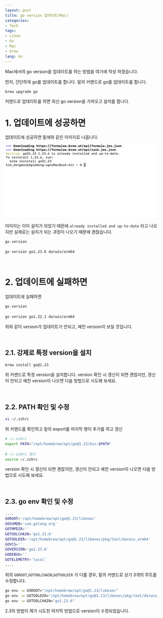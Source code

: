 ```yaml
---
layout: post
title: go version 업데이트(Mac)
categories: 
- Tech
tags:
- Linux
- Go
- Mac
- brew
lang: ko
---
```


Mac에서의 go version을 업데이트를 하는 방법을 여기에 작성 하겠습니다.

먼저, 간단하게 go를 업데이트를 합니다.
밑의 커맨드로 go를 업데이트를 합니다.

```sh
brew upgrade go
```

커맨드로 업데이트를 하면 최신 go version을 가져오고 설치를 합니다.

# 1. 업데이트에 성공하면
업데이트에 성공하면 밑에와 같은 이미지로 나옵니다.

<img src="/assets/img/go/go-update-01.png">

이미지는 이미 설치가 되었기 때문에 ```already installed and up-to-date``` 라고 나오지만 실제로는 설치가 되는 과정이 나오기 때문에 괜찮습니다.

```sh
go version

go version go1.23.6 darwin/arm64
```
<br/>

# 2. 업데이트에 실패하면
업데이트에 실패하면
```sh
go version

go version go1.22.1 darwin/arm64
```
위와 같이 version가 업데이트가 안되고, 예전 version이 보일 것입니다.

<br />

## 2.1. 강제로 특정 version을 설치
```sh
brew install go@1.23
```
위 커맨드로 특정 version을 설치합니다.
version 확인 시 갱신이 되면 괜찮지만, 갱신이 안되고 예전 version이 나오면 다음 방법으로 시도해 보세요.

<br />

## 2.2. PATH 확인 및 수정
```sh
vi ~/.zshrc
```
위 커맨드를 확인하고 밑의 export를 마지막 행이 추가를 하고 갱신

```sh
# ~/.zshrc
export PATH="/opt/homebrew/opt/go@1.23/bin:$PATH"

# ~/.zshrc 갱신
source ~/.zshrc
```
version 확인 시 갱신이 되면 괜찮지만, 갱신이 안되고 예전 version이 나오면 다음 방법으로 시도해 보세요.

<br />

## 2.3. go env 확인 및 수정
```sh
....
GOROOT='/opt/homebrew/opt/go@1.23/libexec'
GOSUMDB='sum.golang.org'
GOTMPDIR=''
GOTOOLCHAIN='go1.23.6'
GOTOOLDIR='/opt/homebrew/opt/go@1.23/libexec/pkg/tool/darwin_arm64'
GOVCS=''
GOVERSION='go1.23.6'
GODEBUG=''
GOTELEMETRY='local'
....
```
위의 ```GOROOT```,```GOTOOLCHAIN```,```GOTOOLDIR``` 가 다를 경우, 밑의 커맨드로 상기 3개의 루트를 수정합니다.
```sh
go env -w GOROOT="/opt/homebrew/opt/go@1.23/libexec"
go env -w GOTOOLDIR="/opt/homebrew/opt/go@1.23/libexec/pkg/tool/darwin_arm64"
go env -w GOTOOLCHAIN="go1.23.6"
```
2.3의 방법이 제가 시도한 마지막 방법으로 version이 수정되었습니다.